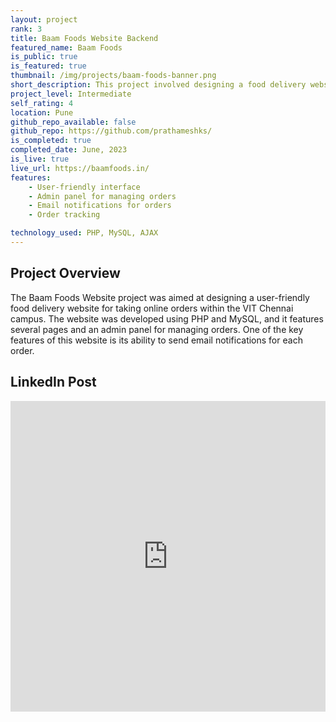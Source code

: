 ```yaml
---
layout: project
rank: 3
title: Baam Foods Website Backend
featured_name: Baam Foods
is_public: true
is_featured: true
thumbnail: /img/projects/baam-foods-banner.png
short_description: This project involved designing a food delivery website for online orders at VIT Chennai campus. The website was developed using PHP and MySQL, and it features several pages and an admin panel for managing orders. I also deployed the website on a live server.
project_level: Intermediate
self_rating: 4
location: Pune
github_repo_available: false
github_repo: https://github.com/prathameshks/
is_completed: true
completed_date: June, 2023
is_live: true
live_url: https://baamfoods.in/
features:
    - User-friendly interface
    - Admin panel for managing orders
    - Email notifications for orders
    - Order tracking

technology_used: PHP, MySQL, AJAX
---
```


## Project Overview

The Baam Foods Website project was aimed at designing a user-friendly food delivery website for taking online orders within the VIT Chennai campus. The website was developed using PHP and MySQL, and it features several pages and an admin panel for managing orders. One of the key features of this website is its ability to send email notifications for each order.

## LinkedIn Post 

<iframe src="https://www.linkedin.com/embed/feed/update/urn:li:share:7117086692280274945" height="497" width="504" frameborder="0" allowfullscreen="" title="Embedded post"></iframe>

